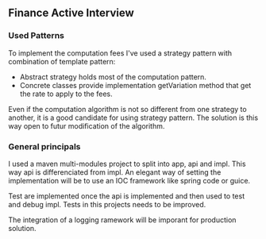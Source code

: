 ## Finance Active Interview

### Used Patterns

To implement the computation fees I've used a strategy pattern with combination of template pattern:
- Abstract strategy holds most of the computation pattern.
- Concrete classes provide implementation getVariation method that get the rate to apply to the fees.

Even if the computation algorithm is not so different from one strategy to another, it is a good candidate for using
strategy pattern. The solution is this way open to futur modification of the algorithm.

### General principals

I used a maven multi-modules project to split into app, api and impl. This way api is differenciated from impl. An 
elegant way of setting the implementation will be to use an IOC framework like spring code or guice.

Test are implemented once the api is implemented and then used to test and debug impl. Tests in this projects needs to 
be improved.

The integration of a logging ramework will be imporant for production solution.

 
